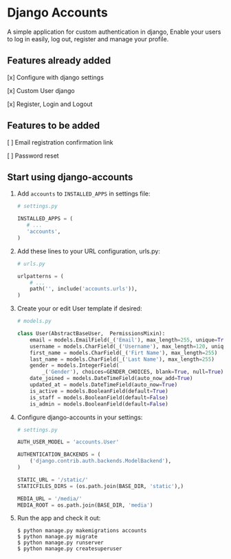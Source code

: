 # Django Accounts

A simple application for custom authentication in django, 
Enable your users to log in easily, log out, register and manage your profile.


## Features already added

[x] Configure with django settings

[x] Custom User django

[x] Register, Login and Logout

## Features to be added

[ ] Email registration confirmation link

[ ] Password reset


## Start using django-accounts

1.  Add `accounts` to `INSTALLED_APPS` in settings file:

    ```python
    # settings.py

    INSTALLED_APPS = (
       # ...
       'accounts',
    )
    ```

1.  Add these lines to your URL configuration, urls.py:

    ```python
    # urls.py

    urlpatterns = (
        # ...
        path('', include('accounts.urls')),
    )
    ```

1.  Create your or edit User template if desired:

    ```python
    # models.py

    class User(AbstractBaseUser,  PermissionsMixin):
        email = models.EmailField(_('Email'), max_length=255, unique=True)
        username = models.CharField(_('Username'), max_length=120, unique=True)
        first_name = models.CharField(_('Firt Name'), max_length=255)
        last_name = models.CharField(_('Last Name'), max_length=255)
        gender = models.IntegerField(
            _('Gender'), choices=GENDER_CHOICES, blank=True, null=True)
        date_joined = models.DateTimeField(auto_now_add=True)
        updated_at = models.DateTimeField(auto_now=True)
        is_active = models.BooleanField(default=True)
        is_staff = models.BooleanField(default=False)
        is_admin = models.BooleanField(default=False)
    ```

1.  Configure django-accounts in your settings:

    ```python
    # settings.py

    AUTH_USER_MODEL = 'accounts.User'

    AUTHENTICATION_BACKENDS = (
        ('django.contrib.auth.backends.ModelBackend'),
    )

    STATIC_URL = '/static/'
    STATICFILES_DIRS = (os.path.join(BASE_DIR, 'static'),)

    MEDIA_URL = '/media/'
    MEDIA_ROOT = os.path.join(BASE_DIR, 'media')
    ```

1.  Run the app and check it out:

    ```shell
    $ python manage.py makemigrations accounts
    $ python manage.py migrate
    $ python manage.py runserver
    $ python manage.py createsuperuser
    ```
